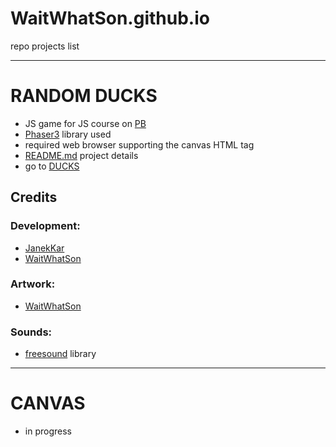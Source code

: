 # WaitWhatSon.github.io
repo projects list
_______________

# RANDOM DUCKS
* JS game for JS course on [PB](https://wi.pb.edu.pl/)
* [Phaser3](https://phaser.io/phaser3) library used
* required web browser supporting the canvas HTML tag
* [README.md](./random-duck/README.md) project details
* go to [DUCKS](https://waitwhatson.github.io/random-duck/index.html)
## Credits
### Development:
* [JanekKar](https://github.com/JanekKar)
* [WaitWhatSon](https://github.com/WaitWhatSon)
### Artwork:
* [WaitWhatSon](https://github.com/WaitWhatSon)
### Sounds:
* [freesound](https://freesound.org) library
______________

# CANVAS
* in progress
